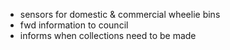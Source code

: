 - sensors for domestic & commercial wheelie bins
- fwd information to council
- informs when collections need to be made